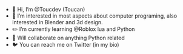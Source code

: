 - 👋 Hi, I’m @Toucdev (Toucan)
- 👀 I’m interested in most aspects about computer programing, also interested in Blender and 3d design.
- ✏️ I’m currently learning @Roblox lua and Python
- 💞️ Will collaborate on anything Python related
- 🐦 You can reach me on Twitter (in my bio)

<!---
Toucdev/Toucdev is a ✨ special ✨ repository because its `README.md` (this file) appears on your GitHub profile.
You can click the Preview link to take a look at your changes.
--->
